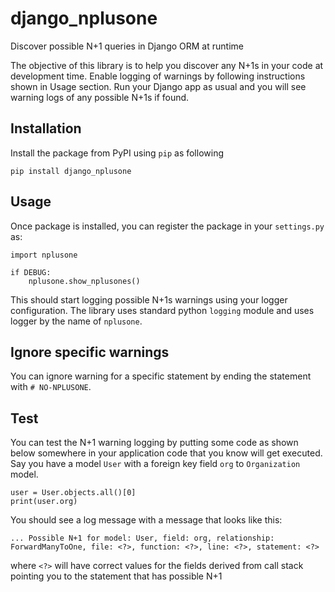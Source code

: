 # django_nplusone
Discover possible N+1 queries in Django ORM at runtime

The objective of this library is to help you discover any N+1s in your code at development time. Enable logging of 
warnings by following instructions shown in Usage section. Run your Django app as usual and you will see warning logs 
of any possible N+1s if found.

## Installation

Install the package from PyPI using `pip` as following

```
pip install django_nplusone
```

## Usage

Once package is installed, you can register the package in your `settings.py` as:

```
import nplusone

if DEBUG:
    nplusone.show_nplusones()

```

This should start logging possible N+1s warnings using your logger configuration. The library uses standard python 
`logging` module and uses logger by the name of `nplusone`.

## Ignore specific warnings

You can ignore warning for a specific statement by ending the statement with `# NO-NPLUSONE`.

## Test

You can test the N+1 warning logging by putting some code as shown below somewhere in your application code that you 
know will get executed. Say you have a model `User` with a foreign key field `org` to `Organization` model.

```
user = User.objects.all()[0]
print(user.org)
```

You should see a log message with a message that looks like this:

```
... Possible N+1 for model: User, field: org, relationship: ForwardManyToOne, file: <?>, function: <?>, line: <?>, statement: <?>
```

where `<?>` will have correct values for the fields derived from call stack pointing you to the statement that has
possible N+1
